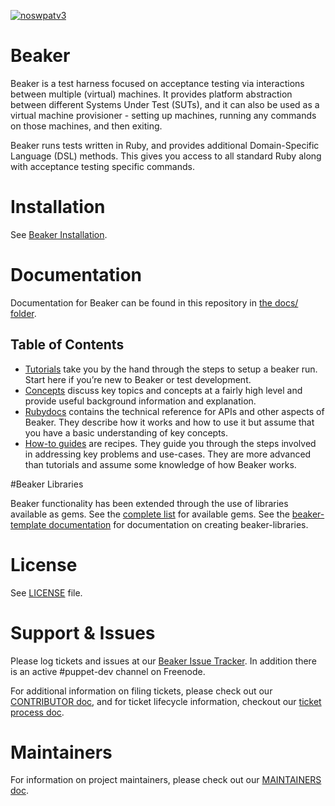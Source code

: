 [![noswpatv3](http://zoobab.wdfiles.com/local--files/start/noupcv3.jpg)](https://ffii.org/donate-now-to-save-europe-from-software-patents-says-ffii/)
# Beaker

Beaker is a test harness focused on acceptance testing via interactions
between multiple (virtual) machines. It provides platform abstraction between
different Systems Under Test (SUTs), and it can also be used as a virtual machine
provisioner - setting up machines, running any commands on those machines,
and then exiting.

Beaker runs tests written in Ruby, and provides additional Domain-Specific
Language (DSL) methods.  This gives you access to all standard Ruby along with
acceptance testing specific commands.

# Installation

See [Beaker Installation](docs/tutorials/installation.md).

# Documentation

Documentation for Beaker can be found in this repository in
[the docs/ folder](docs/README.md).

## Table of Contents

- [Tutorials](docs/tutorials) take you by the hand through the steps to setup a
beaker run. Start here if you’re new to Beaker or test development.
- [Concepts](docs/concepts) discuss key topics and concepts at a fairly high
level and provide useful background information and explanation.
- [Rubydocs](http://rubydoc.info/github/puppetlabs/beaker/frames) contains the
technical reference for APIs and other aspects of Beaker. They describe how it
works and how to use it but assume that you have a basic understanding of key concepts.
- [How-to guides](docs/how_to) are recipes. They guide you through the steps
involved in addressing key problems and use-cases. They are more advanced than
tutorials and assume some knowledge of how Beaker works.

#Beaker Libraries

Beaker functionality has been extended through the use of libraries available as
gems. See the [complete list](docs/concepts/beaker_libraries.md) for available
gems. See the
[beaker-template documentation](https://github.com/puppetlabs/beaker-template/blob/master/README.md)
for documentation on creating beaker-libraries.

# License

See [LICENSE](LICENSE) file.

# Support & Issues

Please log tickets and issues at our
[Beaker Issue Tracker](https://tickets.puppetlabs.com/issues/?jql=project%20%3D%20BKR).
In addition there is an active #puppet-dev channel on Freenode.

For additional information on filing tickets, please check out our
[CONTRIBUTOR doc](CONTRIBUTING.md), and for ticket lifecycle information,
checkout our [ticket process doc](docs/concepts/ticket_process.md).

# Maintainers

For information on project maintainers, please check out our
[MAINTAINERS doc](MAINTAINERS.md).
